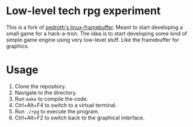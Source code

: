 # Low-level tech rpg experiment

This is a fork of [pedroth's linux-framebuffer](https://github.com/pedroth/linux-framebuffer). Meant to start developing a small game for a hack-a-tron. The idea is to start developing some kind of simple game engine using very low-level stuff. Like the framebuffer for graphics.

# Usage

1. Clone the repository.
2. Navigate to the directory.
3. Run `make` to compile the code.
4. Ctrl+Alt+F4 to switch to a virtual terminal.
5. Run `./rpg` to execute the program.
6. Ctrl+Alt+F2 to switch back to the graphical interface.

